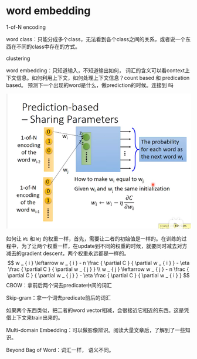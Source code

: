 # word embedding

1-of-N encoding

word class：只能分成多个class，无法看到各个class之间的关系，或者说一个东西在不同的class中存在的方式。

clustering

word embedding：只知道输入，不知道输出如何，
	词汇的含义可以看context上下文信息。如何利用上下文，如何处理上下文信息？count based 和 predication based。
	预测下一个出现的word是什么，做prediction的时候。连接到 吗



![](https://raw.githubusercontent.com/feiguang414/blogImage/main/image/202402081504155.png)

如何让 `Wi` 和 `Wj` 的权重一样，首先，需要让二者的初始值是一样的。在训练的过程中，为了让两个权重一样，在update到不同的权重的时候，就要同时减去对方减去的gradient descent，两个权重永远都是一样的。
$$
w _ { i } \leftarrow  w _ { i } - n \frac { \partial C } { \partial w _ { i } } - \eta \frac { \partial C } { \partial w _ { j } } \\ w _ { j } \leftarrow  w _ { j } - n \frac { \partial C } { \partial w _ { j } } - \eta \frac { \partial C } { \partial w _ { i } }
$$
CBOW：拿前后两个词去predicate中间的词汇

Skip-gram：拿一个词去predicate前后的词汇

如果两个东西类似，把二者的word vector相减，会很接近它相近的东西。这是凭借上下文来train出来的。



Multi-domain Embedding：可以做影像辨识。阅读大量文章后，了解到了一些知识。

Beyond Bag of Word：词汇一样， 语义不同。